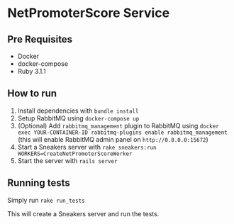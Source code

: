 # NetPromoterScore Service

## Pre Requisites
- Docker
- docker-compose
- Ruby 3.1.1

## How to run
1. Install dependencies with `bundle install`
2. Setup RabbitMQ using `docker-compose up`
3. (Optional) Add `rabbitmq_management` plugin to RabbitMQ using `docker exec YOUR-CONTAINER-ID rabbitmq-plugins enable rabbitmq_management` (this will enable RabbitMQ admin panel on `http://0.0.0.0:15672`)
4. Start a Sneakers server with `rake sneakers:run WORKERS=CreateNetPromoterScoreWorker`
5. Start the server with `rails server`

## Running tests
Simply run `rake run_tests`

This will create a Sneakers server and run the tests.
